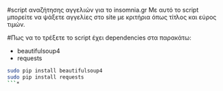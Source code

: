 #script αναζήτησης αγγελιών για το insomnia.gr
Με αυτό το script μπορείτε να ψάξετε αγγελίες στο site με κριτήρια όπως τίτλος και εύρος τιμών.

#Πως να το τρέξετε
το script έχει dependencies στα παρακάτω:
* beautifulsoup4
* requests

```bash
sudo pip install beautifulsoup4
sudo pip install requests
```*
